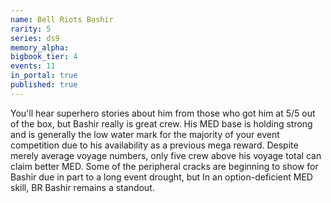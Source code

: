 ```yaml
---
name: Bell Riots Bashir
rarity: 5
series: ds9
memory_alpha:
bigbook_tier: 4
events: 11
in_portal: true
published: true
---
```


You'll hear superhero stories about him from those who got him at 5/5 out of the box, but Bashir really is great crew. His MED base is holding strong and is generally the low water mark for the majority of your event competition due to his availability as a previous mega reward. Despite merely average voyage numbers, only five crew above his voyage total can claim better MED. Some of the peripheral cracks are beginning to show for Bashir due in part to a long event drought, but In an option-deficient MED skill, BR Bashir remains a standout.
